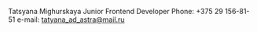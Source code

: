Tatsyana Mighurskaya
Junior Frontend Developer
Phone: +375 29 156-81-51
e-mail: tatyana_ad_astra@mail.ru
